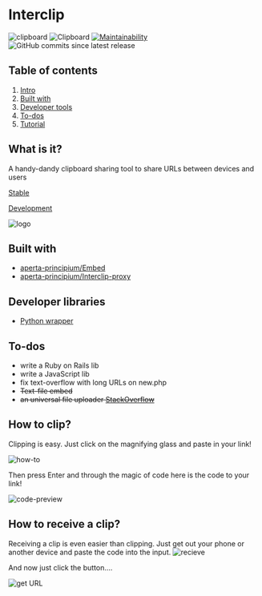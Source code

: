 # Interclip
![clipboard](https://img.shields.io/badge/clipboard-copied-orange) ![Clipboard](https://img.shields.io/github/repo-size/aperta-principium/Interclip) [![Maintainability](https://api.codeclimate.com/v1/badges/0a72c92a0a2da0c79ba5/maintainability)](https://codeclimate.com/github/aperta-principium/Interclip/maintainability)
![GitHub commits since latest release](https://img.shields.io/github/commits-since/aperta-principium/interclip/latest)
## Table of contents
1. [ Intro ](#intro)
2. [ Built with ](#dependencies)
3. [ Developer tools ](#dependencies)
4. [ To-dos ](#todo) 
5. [ Tutorial ](#howto)

<a name="intro"> </a>
## What is it?
A handy-dandy clipboard sharing tool to share URLs between devices and users


[Stable](http://uni.hys.cz)

[Development](http://unidev.hys.cz/)


![logo](https://github.com/filiptronicek/Interclip/raw/master/img/interclip_logo.png)





<a name="dependencies"> </a>
## Built with
- [aperta-principium/Embed](https://github.com/aperta-principium/Embed)
- [aperta-principium/Interclip-proxy](https://github.com/aperta-principium/Interclip-proxy)

<a name="libs"> </a>
## Developer libraries
* [Python wrapper](https://github.com/aperta-principium/Interclip-python)

<a name="todo"> </a>
## To-dos
* write a Ruby on Rails lib
* write a JavaScript lib
* fix text-overflow with long URLs on new.php
* ~~Text-file embed~~
* ~~an universal file uploader [StackOverflow](https://stackoverflow.com/questions/58153921/how-can-you-upload-to-catbox-using-javascript)~~

<a name="howto"> </a>
## How to clip?

Clipping is easy. Just click on the magnifying glass and paste in your link!


![how-to](https://github.com/filiptronicek/Interclip/raw/master/img/interclip-home.gif)

Then press Enter and through the magic of code here is the code to your link!

![code-preview](https://s.put.re/Jwmoc8BV.png)



## How to receive a clip?
Receiving a clip is even easier than clipping. Just get out your phone or another device and paste the code into the input.
![recieve](https://s.put.re/M1jfZZRs.png)

And now just click the button....

![get URL](https://s.put.re/ZsgUEznc.35.png)


